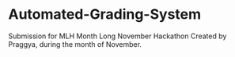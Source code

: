 # Automated-Grading-System
Submission for MLH Month Long November Hackathon
Created by Praggya, during the month of November.
